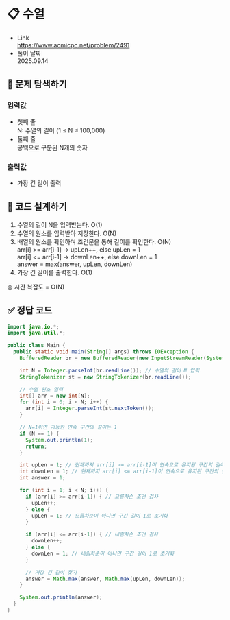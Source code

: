 # 📋 수열
- Link<br>
https://www.acmicpc.net/problem/2491
- 풀이 날짜<br>
2025.09.14

## 🔎 문제 탐색하기

### 입력값
- 첫째 줄<br>
N: 수열의 길이 (1 ≤ N ≤ 100,000)
- 둘째 줄<br>
공백으로 구분된 N개의 숫자

### 출력값
- 가장 긴 길이 출력

## 📝 코드 설계하기
1. 수열의 길이 N을 입력받는다. O(1)
2. 수열의 원소를 입력받아 저장한다. O(N)
3. 배열의 원소를 확인하며 조건문을 통해 길이를 확인한다. O(N)<br>
arr[i] >= arr[i-1] -> upLen++, else upLen = 1<br>
arr[i] <= arr[i-1] -> downLen++, else downLen = 1<br>
answer = max(answer, upLen, downLen)
4. 가장 긴 길이를 출력한다. O(1)

총 시간 복잡도 = O(N)

## ✅ 정답 코드
```java
import java.io.*;
import java.util.*;

public class Main {
  public static void main(String[] args) throws IOException {
    BufferedReader br = new BufferedReader(new InputStreamReader(System.in));

    int N = Integer.parseInt(br.readLine()); // 수열의 길이 N 입력
    StringTokenizer st = new StringTokenizer(br.readLine());

    // 수열 원소 입력
    int[] arr = new int[N];
    for (int i = 0; i < N; i++) {
      arr[i] = Integer.parseInt(st.nextToken());
    }

    // N=1이면 가능한 연속 구간의 길이는 1
    if (N == 1) {
      System.out.println(1);
      return;
    }

    int upLen = 1; // 현재까지 arr[i] >= arr[i-1]이 연속으로 유지된 구간의 길이
    int downLen = 1; // 현재까지 arr[i] <= arr[i-1]이 연속으로 유지된 구간의 길이
    int answer = 1;

    for (int i = 1; i < N; i++) {
      if (arr[i] >= arr[i-1]) { // 오름차순 조건 검사
        upLen++;
      } else {
        upLen = 1; // 오름차순이 아니면 구간 길이 1로 초기화
      }

      if (arr[i] <= arr[i-1]) { // 내림차순 조건 검사
        downLen++;
      } else {
        downLen = 1; // 내림차순이 아니면 구간 길이 1로 초기화
      }

      // 가장 긴 길이 찾기
      answer = Math.max(answer, Math.max(upLen, downLen));
    }

    System.out.println(answer);
  }
}
```